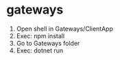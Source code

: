 # gateways

1. Open shell in Gateways/ClientApp
2. Exec: npm install
3. Go to Gateways folder
4. Exec: dotnet run

